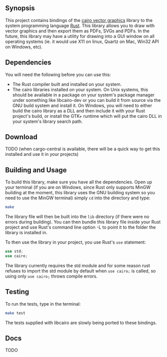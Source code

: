 ## Synopsis

This project contains bindings of the [cairo vector graphics](http://cairographics.org) library to the system programming language [Rust](http://rust-lang.org). This library allows you to draw with vector graphics and then export them as PDFs, SVGs and PDFs. In the future, this library may have a utility for drawing into a GUI window on all operating systems (ie. it would use X11 on linux, Quartz on Mac, Win32 API on Windows, etc).

## Dependencies

You will need the following before you can use this:

* The Rust compiler built and installed on your system.
* The cairo libraries installed on your system. On Unix systems, this should be available in a package on your system's package manager under something like libcairo-dev or you can build it from source via the GNU build system and install it. On Windows, you will need to either build the cairo library as a DLL and then include it with your Rust project's build, or install the GTK+ runtime which will put the cairo DLL in your system's library search path.

## Download

TODO (when cargo-central is available, there will be a quick way to get this installed and use it in your projects)

## Building and Usage

To build this library, make sure you have all the dependencies. Open up your terminal (if you are on Windows, since Rust only supports MinGW building at the moment, this library uses the GNU building system so you need to use the MinGW terminal) simply `cd` into the directory and type:

```sh
make
```

The library file will then be built into the `lib` directory (if there were no errors during building). You can then bundle this library file inside your Rust project and use Rust's command line option -L to point it to the folder the library is installed in.

To then use the library in your project, you use Rust's `use` statement:

```rust
use std;
use cairo;
```

The library currently requires the std module and for some reason rust refuses to import the std module by default when `use cairo;` is called, so using only `use cairo;` throws compile errors.

## Testing

To run the tests, type in the terminal:

```sh
make test
```

The tests supplied with libcairo are slowly being ported to these bindings.

## Docs

TODO
